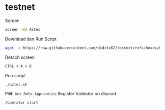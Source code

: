 # testnet

Screen
```bash
screen -Rd Aztec
```

Download dan Run Script
```bash
wget -q https://raw.githubusercontent.com/diditx87/testnet/refs/heads/main/aztec.sh && chmod +x aztec.sh && ./aztec.sh
```

Detach screen
```bash
CTRL + A + D
```

Run script
```bash
./aztec.sh
```

Pilih `Get Role Apprentice`
Register Validator on discord
```bash
/operator start
```
